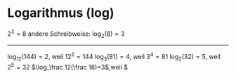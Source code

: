 # Logarithmus (log)

$2^3=8$ andere Schreibweise: $\log_2(8)=3$ 

---
$\log_12(144)=2$, weil $12^2=144$
$\log_3(81)=4$, weil $3^4=81$
$\log_2(32)=5$, weil $2^5=32$
$\log_\frac 12(\frac 18)=3$,weil $ 